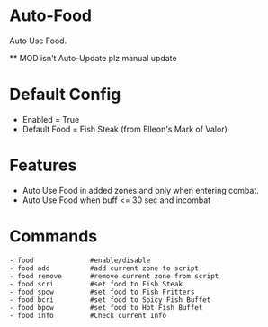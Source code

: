 # Auto-Food
Auto Use Food.</br>

** MOD isn't Auto-Update plz manual update 

# Default Config
- Enabled = True
- Default Food = Fish Steak (from Elleon's Mark of Valor)

# Features
- Auto Use Food in added zones and only when entering combat.
- Auto Use Food when buff <= 30 sec and incombat

# Commands
```
- food              #enable/disable
- food add          #add current zone to script
- food remove       #remove current zone from script
- food scri         #set food to Fish Steak
- food spow         #set food to Fish Fritters
- food bcri         #set food to Spicy Fish Buffet
- food bpow         #set food to Hot Fish Buffet
- food info         #Check current Info
```

